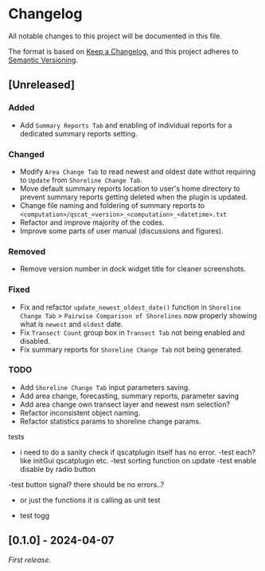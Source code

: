 # Changelog

All notable changes to this project will be documented in this file.

The format is based on [Keep a Changelog](https://keepachangelog.com/en/1.1.0/),
and this project adheres to [Semantic Versioning](https://semver.org/spec/v2.0.0.html).

## [Unreleased]

### Added

- Add `Summary Reports Tab` and enabling of individual reports for a dedicated summary reports setting.

### Changed

- Modify `Area Change Tab` to read newest and oldest date withot requiring to `Update` from `Shoreline Change Tab`.
- Move default summary reports location to user's home directory to prevent summary reports getting deleted when the plugin is updated.
- Change file naming and foldering of summary reports to ``<computation>/qscat_<version>_<computation>_<datetime>.txt``
- Refactor and improve majority of the codes. 
- Improve some parts of user manual (discussions and figures).

### Removed

- Remove version number in dock widget title for cleaner screenshots.

### Fixed

- Fix and refactor `update_newest_oldest_date()` function in `Shoreline Change Tab` > `Pairwise Comparison of Shorelines` now properly showing what is `newest` and `oldest` date.
- Fix `Transect Count` group box in `Transect Tab` not being enabled and disabled.
- Fix summary reports for `Shoreline Change Tab` not being generated.

### TODO

- Add `Shoreline Change Tab` input parameters saving.
- Add area change, forecasting, summary reports, parameter saving
- Add area change own transect layer and newest nsm selection?
- Refactor inconsistent object naming.
- Refactor statistics params to shoreline change params.


tests
- i need to do a sanity check if qscatplugin itself has no error.
  -test each? like initGui qscatplugin etc.
-test sorting function on update
-test enable disable by radio button

-test button signal? there should be no errors..?
- or just the functions it is calling as unit test

- test togg
## [0.1.0] - 2024-04-07

_First release_.